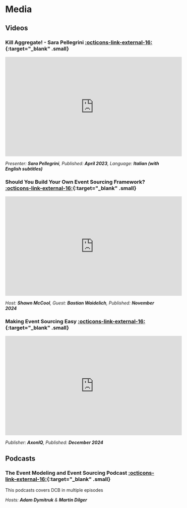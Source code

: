 # Media

## Videos

### Kill Aggregate! - Sara Pellegrini [:octicons-link-external-16:](https://www.youtube.com/watch?v=DhhxKoOpJe0){:target="_blank" .small}

<iframe width="560" height="315" src="https://www.youtube-nocookie.com/embed/DhhxKoOpJe0?start=150" 
frameborder="0" allow="accelerometer; clipboard-write; encrypted-media; 
gyroscope; picture-in-picture" allowfullscreen></iframe>

_Presenter: **Sara Pellegrini**, Published: **April 2023**, Language: **Italian (with English subtitles)**_

### Should You Build Your Own Event Sourcing Framework? [:octicons-link-external-16:](https://www.youtube.com/watch?v=pArQHH-IoD8){:target="_blank" .small}

<iframe width="560" height="315" src="https://www.youtube-nocookie.com/embed/pArQHH-IoD8?start=5316" 
frameborder="0" allow="accelerometer; clipboard-write; encrypted-media; 
gyroscope; picture-in-picture" allowfullscreen></iframe>

_Host: **Shawn McCool**, Guest: **Bastian Waidelich**, Published: **November 2024**_

### Making Event Sourcing Easy [:octicons-link-external-16:](https://www.youtube.com/watch?v=UM3VMWplgUA){:target="_blank" .small}

<iframe width="560" height="315" src="https://www.youtube-nocookie.com/embed/UM3VMWplgUA" 
frameborder="0" allow="accelerometer; clipboard-write; encrypted-media; 
gyroscope; picture-in-picture" allowfullscreen></iframe>

_Publisher: **AxonIQ**, Published: **December 2024**_

## Podcasts

### The Event Modeling and Event Sourcing Podcast [:octicons-link-external-16:](https://podcast.eventmodeling.org/){:target="_blank" .small}

This podcasts covers DCB in multiple episodes

_Hosts: **Adam Dymitruk** & **Martin Dilger**_
